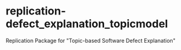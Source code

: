 # replication-defect_explanation_topicmodel
Replication Package for "Topic-based Software Defect Explanation"
